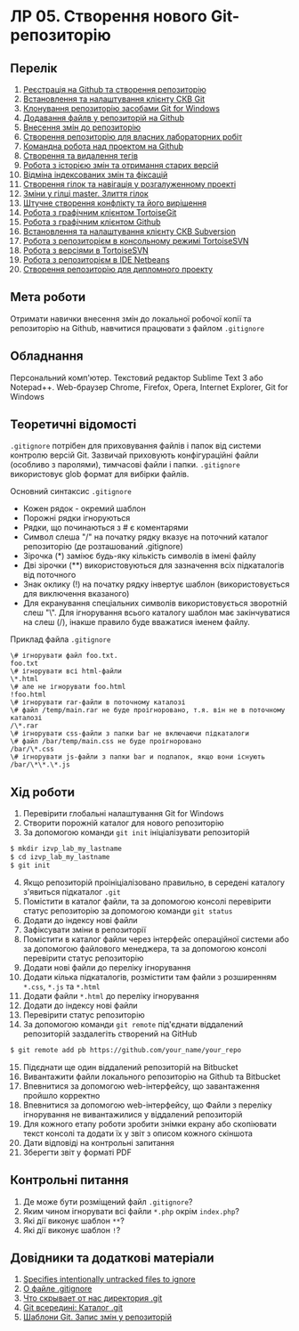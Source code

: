 # ЛР 05. Створення нового Git-репозиторію


## Перелік
1. [Реєстрація на Github та створення репозиторію](lab-01.md)
2. [Встановлення та налаштування клієнту СКВ Git](lab-02.md)
3. [Клонування репозиторію засобами Git for Windows](lab-03.md)
4. [Додавання файлв у репозиторій на Github ](lab-04.md)
5. [Внесення змін до репозиторію](lab-05.md)
6. [Створення репозиторію для власних лабораторних робіт](lab-06.md)
7. [Командна робота над проектом на Github ](lab-07.md)
8. [Створення та видалення тегів](lab-08.md)
9. [Робота з історією змін та отримання старих версій](lab-09.md)
10. [Відміна індексованих змін та фіксацій](lab-10.md)
11. [Створення гілок та навігація у розгалуженному проекті](lab-11.md)
12. [Зміни у гілці master. Злиття гілок](lab-12.md)
13. [Штучне створення конфлікту та його вирішення](lab-13.md)
14. [Робота з графічним клієнтом TortoiseGit](lab-14.md)
15. [Робота з графічним клієнтом Github](lab-15.md)
16. [Встановлення та налаштування клієнту СКВ Subversion](lab-16.md)
17. [Робота з репозиторієм в консольному режимі TortoiseSVN](lab-17.md)
18. [Робота з версіями в TortoiseSVN](lab-18.md)
19. [Робота з репозиторієм в IDE Netbeans](lab-19.md)
20. [Створення репозиторію для дипломного проекту](lab-20.md)

## Мета роботи

Отримати навички внесення змін до локальної робочої копії та репозиторію на Github, навчитися працювати з файлом `.gitignore`

## Обладнання

Персональний комп'ютер. Текстовий редактор Sublime Text 3 або Notepad++. Web-браузер Chrome, Firefox, Opera, Internet Explorer, Git for Windows

## Теоретичні відомості

`.gitignore` потрібен для приховування файлів і папок від системи контролю версій Git. Зазвичай приховують конфігураційні файли (особливо з паролями), тимчасові файли і папки. `.gitignore` використовує glob формат для вибірки файлів.

Основний синтаксис `.gitignore`

*   Кожен рядок - окремий шаблон
*   Порожні рядки ігноруються
*   Рядки, що починаються з # є коментарями
*   Символ слеша "/" на початку рядку вказує на поточний каталог репозиторію (де розташований .gitignore)
*   Зірочка (\*) заміює будь-яку кількість символів в імені файлу
*   Дві зірочки (\*\*) використовуються для зазначення всіх підкаталогів від поточного
*   Знак оклику (!) на початку рядку інвертує шаблон (використовується для виключення вказаного)
*   Для екранування спеціальних символів використовується зворотній слеш "\\". Для ігнорування всього каталогу шаблон має закінчуватися на слеш (/), інакше правило буде вважатися іменем файлу.

Приклад файла `.gitignore`

```gitignore 
\# ігнорувати файл foo.txt.
foo.txt
\# ігнорувати всі html-файли
\*.html
\# але не ігнорувати foo.html
!foo.html
\# ігнорувати rar-файли в поточному каталозі
\# файл /temp/main.rar не буде проігноровано, т.я. він не в поточному каталозі
/\*.rar
\# ігнорувати css-файли з папки bar не включаючи підкаталоги
\# файл /bar/temp/main.css не буде проігноровано
/bar/\*.css
\# ігнорувати js-файли з папки bar и подпапок, якщо вони існують 
/bar/\*\*.\*.js	
```
		

## Хід роботи

1.  Перевірити глобальні налаштування Git for Windows
2.  Створити порожній каталог для нового репозиторію
3.  За допомогою команди `git init` ініціалізувати репозиторій
```bash
$ mkdir izvp_lab_my_lastname
$ cd izvp_lab_my_lastname
$ git init	
```
4.  Якщо репозиторій проініціалізовано правильно, в середені каталогу з'явиться підкаталог `.git`
5.  Помістити в каталог файли, та за допомогою консолі перевірити статус репозиторію за допомогою команди `git status`
6.  Додати до індексу нові файли
7.  Зафіксувати зміни в репозиторії
8.  Помістити в каталог файли через інтерфейс операційної системи або за допомогою файлового менеджера, та за допомогою консолі перевірити статус репозиторію
9.  Додати нові файли до переліку ігнорування
10.  Додати кілька підкаталогів, розмістити там файли з розширенням `*.css`, `*.js` та `*.html`
11.  Додати файли `*.html` до переліку ігнорування
12.  Додати до індексу нові файли
13.  Перевірити статус репозиторію
14.  За допомогою команди `git remote` під'єднати віддалений репозиторій заздалегіть створений на GitHub
```bash
$ git remote add pb https://github.com/your_name/your_repo		
```
15.  Підєднати ще один віддалений репозиторій на Bitbucket
16.  Вивантажити файли локального репозиторію на Github та Bitbucket
17.  Впевнитися за допомогою web-інтерфейсу, що завантаження пройшло корректно
18.  Впевнитися за допомогою web-інтерфейсу, що Файли з переліку ігнорування не вивантажилися у віддалений репозиторій
19.  Для кожного етапу роботи зробити знімки екрану або скопіювати текст консолі та додати їх у звіт з описом кожного скіншота
20.  Дати відповіді на контрольні запитання
21.  Зберегти звіт у форматі PDF

## Контрольні питання

1.  Де може бути розміщений файл `.gitignore`?
2.  Яким чином ігнорувати всі файли `*.php` окрім `index.php`?
3.  Які дії виконує шаблон `**`?
4.  Які дії виконує шаблон `!`?

## Довідники та додаткові матеріали


1.  [Specifies intentionally untracked files to ignore](https://git-scm.com/docs/gitignore)
2.  [О файле .gitignore](https://tyapk.ru/blog/post/gitignore)
3.  [Что скрывает от нас директория .git](https://habr.com/ru/post/143079/)
4.  [Git всередині: Каталог .git](https://githowto.com/uk/git_internals_git_directory)
5.  [Шаблони Git. Запис змін у репозиторій](https://git-scm.com/book/ru/v2/%D0%9E%D1%81%D0%BD%D0%BE%D0%B2%D1%8B-Git-%D0%97%D0%B0%D0%BF%D0%B8%D1%81%D1%8C-%D0%B8%D0%B7%D0%BC%D0%B5%D0%BD%D0%B5%D0%BD%D0%B8%D0%B9-%D0%B2-%D1%80%D0%B5%D0%BF%D0%BE%D0%B7%D0%B8%D1%82%D0%BE%D1%80%D0%B8%D0%B9)